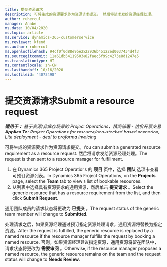 ```yaml
---
title: 提交资源请求
description: 可将生成的资源要求作为资源请求提交。 然后将请求发给资源经理处理。
author: ruhercul
manager: Annbe
ms.date: 10/04/2020
ms.topic: article
ms.service: dynamics-365-customerservice
ms.reviewer: kfend
ms.author: ruhercul
ms.openlocfilehash: 94cf0f0d88e9be2522936b45122ed0037434d4f3
ms.sourcegitcommit: 11a61db54119503e82faec5f99c4273e8d1247e5
ms.translationtype: HT
ms.contentlocale: zh-CN
ms.lasthandoff: 10/16/2020
ms.locfileid: "4072498"
---
```

# <a name="submit-a-resource-request"></a><span data-ttu-id="6ae6e-104">提交资源请求</span><span class="sxs-lookup"><span data-stu-id="6ae6e-104">Submit a resource request</span></span>

<span data-ttu-id="6ae6e-105">_**适用于：** 基于资源/非库存场景的 Project Operations，精简部署 - 估价开票交易_</span><span class="sxs-lookup"><span data-stu-id="6ae6e-105">_**Applies To:** Project Operations for resource/non-stocked based scenarios, Lite deployment - deal to proforma invoicing_</span></span>

<span data-ttu-id="6ae6e-106">可将生成的资源要求作为资源请求提交。</span><span class="sxs-lookup"><span data-stu-id="6ae6e-106">You can submit a generated resource requirement as a resource request.</span></span> <span data-ttu-id="6ae6e-107">然后将请求发给资源经理处理。</span><span class="sxs-lookup"><span data-stu-id="6ae6e-107">The request is then sent to a resource manager for fulfillment.</span></span>

1. <span data-ttu-id="6ae6e-108">在 Dynamics 365 Project Operations 的 **项目** 页中，选择 **团队** 选项卡查看可预订资源列表。</span><span class="sxs-lookup"><span data-stu-id="6ae6e-108">In Dynamics 365 Project Operations, on the **Projects** page, select the **Team** tab to view a list of bookable resources.</span></span> 
2. <span data-ttu-id="6ae6e-109">从列表中选择具有资源要求的通用资源，然后单击 **提交请求** 。</span><span class="sxs-lookup"><span data-stu-id="6ae6e-109">Select the generic resource that has a resource requirement from the list, and then click **Submit Request**.</span></span>

<span data-ttu-id="6ae6e-110">通用团队成员的请求状态将更改为 **已提交** 。</span><span class="sxs-lookup"><span data-stu-id="6ae6e-110">The request status of the generic team member will change to **Submitted**.</span></span>

<span data-ttu-id="6ae6e-111">处理请求之后，如果资源经理通过预订指定资源处理请求，通用资源将替换为指定资源。</span><span class="sxs-lookup"><span data-stu-id="6ae6e-111">After the request is fulfilled, the generic resource is replaced by a named resource if the resource manager fulfills the request by booking a named resource.</span></span> <span data-ttu-id="6ae6e-112">否则，如果资源经理建议指定资源，通用资源将留在团队中，请求状态将更改为 **需要审阅** 。</span><span class="sxs-lookup"><span data-stu-id="6ae6e-112">Otherwise, if the resource manager proposes a named resource, the generic resource remains on the team and the request status will change to **Needs Review**.</span></span>
